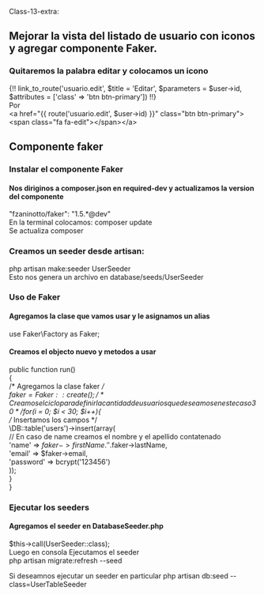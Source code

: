 Class-13-extra:

## Mejorar la vista del listado de usuario con iconos y agregar componente Faker.
### Quitaremos la palabra editar y colocamos un icono
{!! link_to_route('usuario.edit', $title = 'Editar', $parameters = $user-&gt;id, $attributes = ['class' =&gt; 'btn btn-primary']) !!}  
Por  
&lt;a href="{{ route('usuario.edit', $user-&gt;id)  }}" class="btn btn-primary"&gt;&lt;span class="fa fa-edit"&gt;&lt;/span&gt;&lt;/a&gt;

## Componente faker
### Instalar el componente Faker
#### Nos diriginos a composer.json en required-dev y actualizamos la version del componente
"fzaninotto/faker": "1.5.*@dev"  
En la terminal colocamos: composer update  
Se actualiza composer  

### Creamos un seeder desde artisan:
php artisan make:seeder UserSeeder  
Esto nos genera un archivo en database/seeds/UserSeeder

### Uso de Faker
#### Agregamos la clase que vamos usar y le asignamos un alias
use Faker\Factory as Faker;  

#### Creamos el objecto nuevo y metodos a usar
public function run()  
    {  
        /* Agregamos la clase faker */  
        $faker = Faker::create();  
        /* Creamos el ciclo para definir la cantidad de usuarios que deseamos en este caso 30 */  
        for($i = 0; $i < 30; $i++){  
            /* Insertamos los campos */  
            \DB::table('users')->insert(array(  
                // En caso de name creamos el nombre y el apellido contatenado  
                'name'      =>  $faker->firstName.' '.$faker->lastName,  
                'email'     =>  $faker->email,  
                'password'  =>  bcrypt('123456')  
            ));  
        }  
    }  

### Ejecutar los seeders
#### Agregamos el seeder en DatabaseSeeder.php
$this->call(UserSeeder::class);  
Luego en consola Ejecutamos el seeder  
php artisan migrate:refresh --seed  

Si deseamnos ejecutar un seeder en particular 
php artisan db:seed --class=UserTableSeeder